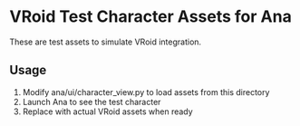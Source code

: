 # VRoid Test Character Assets for Ana

These are test assets to simulate VRoid integration.

## Usage

1. Modify ana/ui/character_view.py to load assets from this directory
2. Launch Ana to see the test character
3. Replace with actual VRoid assets when ready
